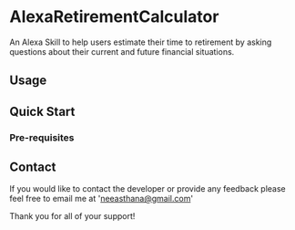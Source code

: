 # AlexaRetirementCalculator
An Alexa Skill to help users estimate their time to retirement by asking questions about their current and future financial situations. 

## Usage

## Quick Start

### Pre-requisites

## Contact

If you would like to contact the developer or provide any feedback please feel free to email me at 'neeasthana@gmail.com'

Thank you for all of your support!
